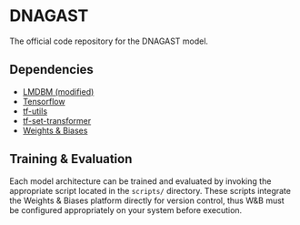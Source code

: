 # DNAGAST

The official code repository for the DNAGAST model.

## Dependencies

- [LMDBM (modified)](https://github.com/SirDavidLudwig/lmdb-python-dbm)
- [Tensorflow](https://www.tensorflow.org/)
- [tf-utils](https://github.com/DLii-Research/tf-utils)
- [tf-set-transformer](https://github.com/DLii-Research/tf-set-transformer)
- [Weights & Biases](https://wandb.ai)

## Training & Evaluation

Each model architecture can be trained and evaluated by invoking the appropriate script located in the `scripts/` directory. These scripts integrate the Weights & Biases platform directly for version control, thus W&B must be configured appropriately on your system before execution.
